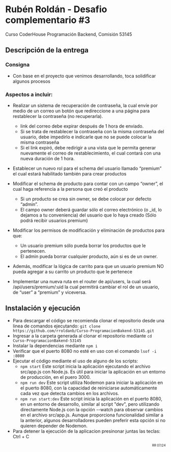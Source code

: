 # Rubén Roldán - Desafio complementario #3 
Curso CoderHouse Programación Backend, Comisión 53145

## Descripción de la entrega

### Consigna
- Con base en el proyecto que venimos desarrollando, toca solidificar algunos procesos

### Aspectos a incluir:
- Realizar un sistema de recuperación de contraseña, la cual envíe por medio de un correo un botón que redireccione a una página para restablecer la contraseña (no recuperarla).
    - link del correo debe expirar después de 1 hora de enviado.
    - Si se trata de restablecer la contraseña con la misma contraseña del usuario, debe impedirlo e indicarle que no se puede colocar la misma contraseña
    - Si el link expiró, debe redirigir a una vista que le permita generar nuevamente el correo de restablecimiento, el cual contará con una nueva duración de 1 hora.
- Establecer un nuevo rol para el schema del usuario llamado “premium” el cual estará habilitado también para crear productos
- Modificar el schema de producto para contar con un campo “owner”, el cual haga referencia a la persona que creó el producto
    - Si un producto se crea sin owner, se debe colocar por defecto “admin”.
    - El campo owner deberá guardar sólo el correo electrónico (o _id, lo dejamos a tu conveniencia) del usuario que lo haya creado (Sólo podrá recibir usuarios premium)
- Modificar los permisos de modificación y eliminación de productos para que:
    - Un usuario premium sólo pueda borrar los productos que le pertenecen.
    - El admin pueda borrar cualquier producto, aún si es de un owner.

- Además, modificar la lógica de carrito para que un usuario premium NO pueda agregar a su carrito un producto que le pertenece
- Implementar una nueva ruta en el router de api/users, la cual será
/api/users/premium/:uid la cual permitirá cambiar el rol de un usuario, de “user” a “premium” y viceversa.


## Instalación y ejecución
- Para descargar el código se recomienda clonar el repositorio desde una linea de comandos ejecutando: `git clone https://github.com/rroldanb/Curso-ProgramacionBakend-53145.git `
- Ingresar a la carpeta generada al clonar el repositorio mediante `cd Curso-ProgramacionBakend-53145`
- Instalar la dependencias mediante `npm i`
- Verificar que el puerto 8080 no esté en uso con el comando `lsof -i :8080`
- Ejecutar el código mediante el uso de alguno de los scripts:
    - `npm start` Este script inicia la aplicación ejecutando el archivo src/app.js con Node.js. Es útil para iniciar la aplicación en un entorno de producción, en el puero 3000.
    - `npm run dev` Este script utiliza Nodemon para iniciar la aplicación en el puerto 8080, con la capacidad de reiniciarse automáticamente cada vez que detecta cambios en los archivos.
    - `npm run start:dev` Este script inicia la aplicación en el puerto 8080, en un entorno de desarrollo, similar al script "dev", pero utilizando directamente Node.js con la opción --watch para observar cambios en el archivo src/app.js. Aunque proporciona funcionalidad similar a la anterior, algunos desarrolladores pueden preferir esta opción si no quieren depender de Nodemon.
- Para detener la ejecución de la aplicacion presinonar juntas las teclas: Ctrl + C




<div style="text-align: end;">
<span  style="font-size: 0.7em; "> RR 07/24 </span>
</div>